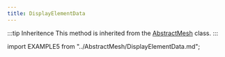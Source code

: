 ```yaml
---
title: DisplayElementData
---
```


:::tip Inheritence
This method is inherited from the [AbstractMesh](../AbstractMesh/AbstractMesh_.md) class.
:::

import EXAMPLE5 from "../AbstractMesh/DisplayElementData.md";

<EXAMPLE5 />
